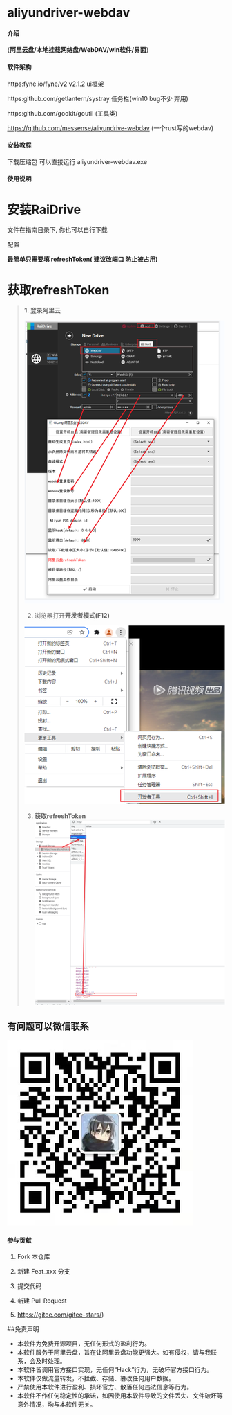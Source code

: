 # aliyundriver-webdav 

#### 介绍
{**阿里云盘/本地挂载网络盘/WebDAV/win软件/界面**}

#### 软件架构
https:fyne.io/fyne/v2 v2.1.2 ui框架

https:github.com/getlantern/systray 任务栏(win10 bug不少 弃用)

https:github.com/gookit/goutil (工具类)

https://github.com/messense/aliyundrive-webdav (一个rust写的webdav)

#### 安装教程

下载压缩包 可以直接运行 aliyundriver-webdav.exe

#### 使用说明

# 安装RaiDrive

文件在指南目录下, 你也可以自行下载

配置

**最简单只需要填 refreshToken( 建议改端口 防止被占用)**



# 获取refreshToken

> **1. 登录阿里云**
>
> ![image-20220106211654620](README.assets/image-20220106211654620.png)
>
> 2. 浏览器打开**开发者模式(F12)**
>
> ![image-20220106211310171](README.assets/image-20220106211310171.png)
>
> 3. **获取refreshToken**
>    ![image-20220106211538483](README.assets/image-20220106211538483.png)

## 有问题可以微信联系

![img.png](img.png)

#### 参与贡献

1. Fork 本仓库
2. 新建 Feat_xxx 分支
3. 提交代码
4. 新建 Pull Request

5. https://gitee.com/gitee-stars/)

##免责声明
- 本软件为免费开源项目，无任何形式的盈利行为。
- 本软件服务于阿里云盘，旨在让阿里云盘功能更强大。如有侵权，请与我联系，会及时处理。
- 本软件皆调用官方接口实现，无任何“Hack”行为，无破坏官方接口行为。
- 本软件仅做流量转发，不拦截、存储、篡改任何用户数据。
- 严禁使用本软件进行盈利、损坏官方、散落任何违法信息等行为。
- 本软件不作任何稳定性的承诺，如因使用本软件导致的文件丢失、文件破坏等意外情况，均与本软件无关。